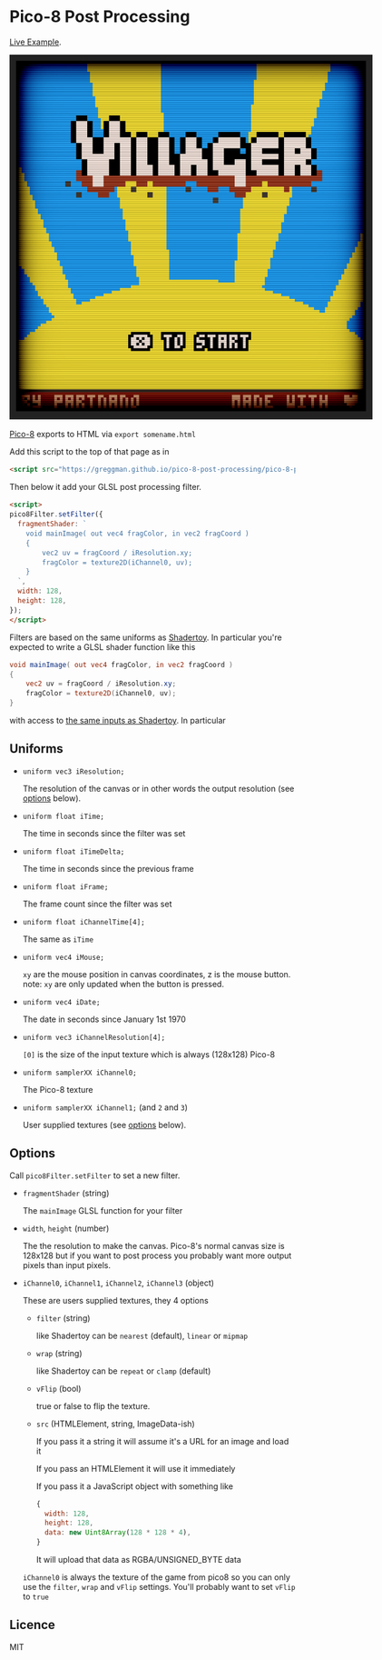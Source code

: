 # Pico-8 Post Processing

[Live Example](https://greggman.github.io/pico-8-post-processing/nano-villager_html/).

<img src="./images/pico-8-post-processing.png" style="max-width: 640px">

[Pico-8](https://www.lexaloffle.com/pico-8.php) exports to HTML via
`export somename.html`

Add this script to the top of that page as in

```html
<script src="https://greggman.github.io/pico-8-post-processing/pico-8-post-processing.js"></script>
```

Then below it add your GLSL post processing filter.

```html
<script>
pico8Filter.setFilter({
  fragmentShader: `
    void mainImage( out vec4 fragColor, in vec2 fragCoord )
    {
        vec2 uv = fragCoord / iResolution.xy;
        fragColor = texture2D(iChannel0, uv);
    }
  `,
  width: 128,
  height: 128,
});
</script>
```

Filters are based on the same uniforms as [Shadertoy](https://shadertoy.com). In particular you're
expected to write a GLSL shader function like this

```glsl
void mainImage( out vec4 fragColor, in vec2 fragCoord )
{
    vec2 uv = fragCoord / iResolution.xy;
    fragColor = texture2D(iChannel0, uv);
}
```

with access to [the same inputs as Shadertoy](https://www.shadertoy.com/howto). In particular

## Uniforms

* `uniform vec3 iResolution;`

  The resolution of the canvas or in other words the output resolution (see [options](#options) below).

* `uniform float iTime;`

  The time in seconds since the filter was set

* `uniform float iTimeDelta;`

  The time in seconds since the previous frame

* `uniform float iFrame;`

  The frame count since the filter was set

* `uniform float iChannelTime[4];`

  The same as `iTime`

* `uniform vec4 iMouse;`

   `xy` are the mouse position in canvas coordinates, z is the mouse button.
   note: `xy` are only updated when the button is pressed.

* `uniform vec4 iDate;`

  The date in seconds since January 1st 1970

* `uniform vec3 iChannelResolution[4];`

  `[0]` is the size of the input texture which is always (128x128) Pico-8

* `uniform samplerXX iChannel0;`

  The Pico-8 texture

* `uniform samplerXX iChannel1;` (and `2` and `3`)

  User supplied textures (see [options](#options) below).

## Options

Call `pico8Filter.setFilter` to set a new filter.

* `fragmentShader` (string)

  The `mainImage` GLSL function for your filter

* `width`, `height` (number)

  The the resolution to make the canvas. Pico-8's normal canvas
  size is 128x128 but if you want to post process you probably want
  more output pixels than input pixels.

* `iChannel0`, `iChannel1`, `iChannel2`, `iChannel3` (object)

  These are users supplied textures, they 4 options

  * `filter` (string)

     like Shadertoy can be `nearest` (default), `linear` or `mipmap`

  * `wrap` (string)

     like Shadertoy can be `repeat` or `clamp` (default)

  * `vFlip` (bool)

     true or false to flip the texture. 

  * `src` (HTMLElement, string, ImageData-ish)

     If you pass it a string it will assume it's a URL for an image and 
     load it

     If you pass an HTMLElement it will use it immediately

     If you pass it a JavaScript object with something like

     ```js
     {
       width: 128,
       height: 128,
       data: new Uint8Array(128 * 128 * 4),
     }
     ```

     It will upload that data as RGBA/UNSIGNED_BYTE data

  `iChannel0` is always the texture of the game from pico8 so you can
  only use the `filter`, `wrap` and `vFlip` settings. You'll probably
  want to set `vFlip` to `true`

## Licence

MIT

